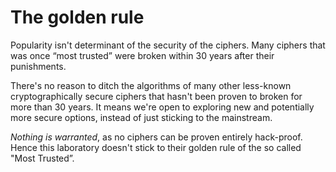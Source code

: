 # The golden rule
Popularity isn't determinant of the security of the ciphers. Many ciphers that was once “most trusted” were broken within 30 years after their punishments.

There's no reason to ditch the algorithms of many other less-known cryptographically secure ciphers that hasn't been proven to broken for more than 30 years. It means we're open to exploring new and potentially more secure options, instead of just sticking to the mainstream.

_Nothing is warranted_, as no ciphers can be proven entirely hack-proof. Hence this laboratory doesn't stick to their golden rule of the so called "Most Trusted”.
